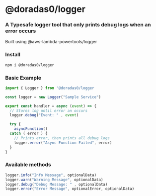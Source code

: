 # @doradas0/logger

### A Typesafe logger tool that only prints debug logs when an error occurs

Built using @aws-lambda-powertools/logger

### Install

```bash 
npm i @doradas0/logger
```

### Basic Example

```TypeScript
import { Logger } from '@doradas0/logger

const logger = new Logger("Sample Service")

export const handler = async (event) => {
  // Stores log until error an occurs
  logger.debug("Event: " , event)

  try {
    asyncFunction()
  catch ( error ) {
    // Prints error, then prints all debug logs
    logger.error("Async Function Failed", error)
  }
}
```

### Available methods

```TypeScript
logger.info("Info Message", optionalData)
logger.warn("Warning Message", optionalData)
logger.debug("Debug Message: " , optionalData)
logger.error("Error Message", optionalError, optionalData)
```
